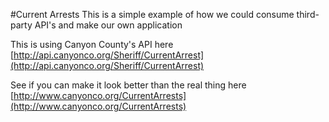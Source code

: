 #Current Arrests
This is a simple example of how we could consume third-party API's and make our own application

This is using Canyon County's API here
[http://api.canyonco.org/Sheriff/CurrentArrest](http://api.canyonco.org/Sheriff/CurrentArrest)

See if you can make it look better than the real thing here
[http://www.canyonco.org/CurrentArrests](http://www.canyonco.org/CurrentArrests)